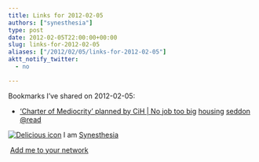 ```yaml
---
title: Links for 2012-02-05
authors: ["synesthesia"]
type: post
date: 2012-02-05T22:00:00+00:00
slug: links-for-2012-02-05 
aliases: ["/2012/02/05/links-for-2012-02-05"]
aktt_notify_twitter:
  - no

---
```

Bookmarks I&#8217;ve shared on 2012-02-05:

  * [&lsquo;Charter of Mediocrity&rsquo; planned by CiH | No job too big][1] 
    [housing][2] [seddon][3] [@read][4] </li> </ul> 
    
    <p class="deliciouslink">
      <a href="https://del.icio.us/synesthesia" title="See all my bookmarks on del.icio.us"><img src="https://www.synesthesia.co.uk/images/deliciousicon.jpg" alt="Delicious icon" /></a>&nbsp;I am <a href="https://del.icio.us/synesthesia" title="See all my bookmarks on del.icio.us">Synesthesia</a>
    </p>
    
    <p class="deliciouslink">
      <a href="https://del.icio.us/network?add=synesthesia" title="Add me to your del.icio.us network"><img src="https://www.synesthesia.co.uk/images/add.gif" alt="" /></a>&nbsp;<a href="https://del.icio.us/network?add=synesthesia" title="Add me to your del.icio.us network">Add me to your network</a>
    </p>

 [1]: https://nojobtoobig.wordpress.com/2012/01/30/charter-of-mediocrity-planned-by-cih
 [2]: https://www.delicious.com/synesthesia/housing
 [3]: https://www.delicious.com/synesthesia/seddon
 [4]: https://www.delicious.com/synesthesia/%40read
